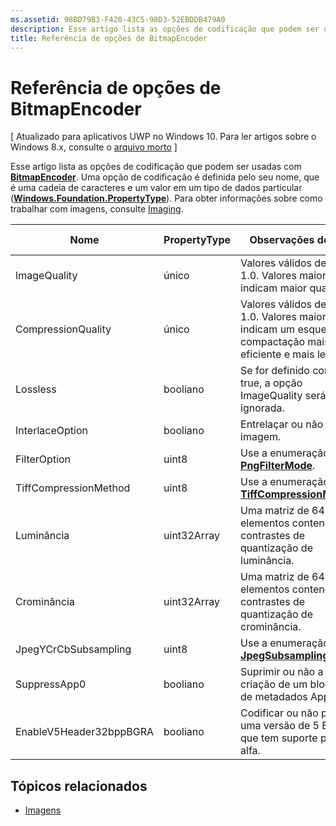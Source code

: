 ```yaml
---
ms.assetid: 98BD79B3-F420-43C5-98D3-52EBDDB479A0
description: Esse artigo lista as opções de codificação que podem ser usadas com BitmapEncoder.
title: Referência de opções de BitmapEncoder
---
```


# Referência de opções de BitmapEncoder

\[ Atualizado para aplicativos UWP no Windows 10. Para ler artigos sobre o Windows 8.x, consulte o [arquivo morto](http://go.microsoft.com/fwlink/p/?linkid=619132) \]

Esse artigo lista as opções de codificação que podem ser usadas com [**BitmapEncoder**](https://msdn.microsoft.com/library/windows/apps/br226206). Uma opção de codificação é definida pelo seu nome, que é uma cadeia de caracteres e um valor em um tipo de dados particular ([**Windows.Foundation.PropertyType**](https://msdn.microsoft.com/library/windows/apps/br225871)). Para obter informações sobre como trabalhar com imagens, consulte [Imaging](imaging.md).

| Nome                    | PropertyType | Observações de uso                                                                                        | Formatos válidos |
|-------------------------|--------------|----------------------------------------------------------------------------------------------------|---------------|
| ImageQuality            | único       | Valores válidos de 0 a 1.0. Valores maiores indicam maior qualidade.                                 | JPEG, JPEG-XR |
| CompressionQuality      | único       | Valores válidos de 0 a 1.0. Valores maiores indicam um esquema de compactação mais eficiente e mais lento. | TIFF          |
| Lossless                | booliano      | Se for definido como true, a opção ImageQuality será ignorada.                                        | JPEG-XR       |
| InterlaceOption         | booliano      | Entrelaçar ou não a imagem.                                                                    | PNG           |
| FilterOption            | uint8        | Use a enumeração [**PngFilterMode**](https://msdn.microsoft.com/library/windows/apps/br226389).                                | PNG           |
| TiffCompressionMethod   | uint8        | Use a enumeração [**TiffCompressionMode**](https://msdn.microsoft.com/library/windows/apps/br226399).                    | TIFF          |
| Luminância               | uint32Array  | Uma matriz de 64 elementos contendo contrastes de quantização de luminância.                               | JPEG          |
| Crominância             | uint32Array  | Uma matriz de 64 elementos contendo contrastes de quantização de crominância.                             | JPEG          |
| JpegYCrCbSubsampling    | uint8        | Use a enumeração [**JpegSubsamplingMode**](https://msdn.microsoft.com/library/windows/apps/br226386).                    | JPEG          |
| SuppressApp0            | booliano      | Suprimir ou não a criação de um bloqueio de metadados App0.                                        | JPEG          |
| EnableV5Header32bppBGRA | booliano      | Codificar ou não para uma versão de 5 BMP que tem suporte para alfa.                                         | BMP           |

 

## Tópicos relacionados

* [Imagens](imaging.md)
 

 






<!--HONumber=Mar16_HO1-->


